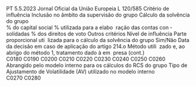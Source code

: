 PT  5.5.2023 Jornal Oficial da União Europeia L 120/585
 Critério de influência  Inclusão no âmbito da supervisão do 
grupo  Cálculo da 
solvência do 
grupo  
% do capital 
social  % utilizada 
para a elabo ­
ração das 
contas con ­
solidadas  % dos direitos de voto  Outros critérios  Nível de influência  Parte proporcional uti ­
lizada para o cálculo da 
solvência do grupo  Sim/Não  Data da decisão em 
caso de aplicação do 
artigo 214.o Método utili ­
zado e, ao 
abrigo do 
método 1, 
tratamento 
dado à em ­
presa  (cont.)  
C0180  C0190  C0200  C0210  C0220  C0230  C0240  C0250  C0260  
Abrangido pelo modelo interno para 
os cálculos do RCS do grupo  Tipo de Ajustamento de Volatilidade 
(AV) utilizado no modelo interno  
C0270  C0280